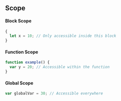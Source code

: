 ## Scope

#### Block Scope
```javascript
{
  let x = 10; // Only accessible inside this block
}
```

#### Function Scope
```javascript
function example() {
  var y = 20; // Accessible within the function
}
```

#### Global Scope
```javascript
var globalVar = 30; // Accessible everywhere
```